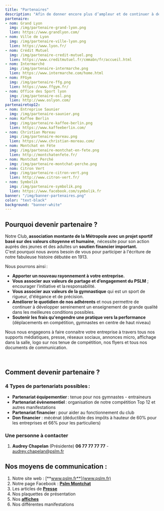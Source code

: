 ```yaml
---
title: "Partenaires"
description: "​Afin de donner encore plus d’ampleur et de continuer à développer notre association, <br>nous avons besoin de partenaires pour un **soutien financier**."
partenaire:
- nom: Grand Lyon
  img: /img/partenaire-grand-lyon.png
  lien: https://www.grandlyon.com/
- nom: Ville de Lyon
  img: /img/partenaire-ville-lyon.png
  lien: https://www.lyon.fr/
- nom: Crédit Mutuel
  img: /img/partenaire-credit-mutuel.png
  lien: https://www.creditmutuel.fr/cmmabn/fr/accueil.html
- nom: Intermarché
  img: /img/partenaire-intermarche.png  
  lien: https://www.intermarche.com/home.html  
- nom: FFGym
  img: /img/partenaire-ffg.png
  lien: https://www.ffgym.fr/
- nom: Office des Sport lyon
  img: /img/partenaire-osl.png
  lien: http://www.oslyon.com/
partenairetop12:
- nom: Entreprise Saunier
  img: /img/partenaire-saunier.png
- nom: Kaffee Berlin
  img: /img/partenaire-kaffee-berlin.png
  lien: https://www.kaffeeberlin.com/
- nom: Christian Moreau
  img: /img/partenaire-moreau.png
  lien: https://www.christian-moreau.com/
- nom: Montchat en Fête
  img: /img/partenaire-montchat-en-fete.png
  lien: http://montchatenfete.fr/
- nom: Montchat Perché
  img: /img/partenaire-montchat-perche.png
- nom: Citron Vert
  img: /img/partenaire-citron-vert.png
  lien: http://www.citron-vert.fr/
- nom: Symbolik
  img: /img/partenaire-symbolik.png
  lien: https://www.facebook.com/symbolik.fr
banner: "/img/banner-partenaires.png"
color: "text-black"
background: "banner-white"
---
```



## Pourquoi devenir partenaire ?

Notre Club, **association montante de la Métropole avec un projet sportif basé sur des valeurs citoyenne et humaine**,  nécessite pour son action auprès des jeunes et des adultes un **soutien financier important.**   
C'est pourquoi nous avons besoin de vous pour participer à l'écriture de notre fabuleuse histoire débutée en 1913.   

Nous pourrons ainsi :

* **Apporter un nouveau rayonnement à votre entreprise.**
* **Vous associer aux valeurs de partage et d’engagement du PSLM** ; encourager l’initiative et la responsabilité.
* **Vous associer aux valeurs de la gymnastique** qui est un sport de rigueur, d'élégance et de précision.
* **Améliorer le quotidien de nos adhérents** et nous permettre de continuer à développer sereinement un enseignement de grande qualité dans les meilleures conditions possibles.
* **Soutenir les frais qu'engendre une pratique vers la performance** (déplacements en compétition, gymnastes en centre de haut niveau)

Nous nous engageons à faire connaitre votre entreprise à travers tous nos supports médiatiques, presse, réseaux sociaux, annonces micro, affichage dans la salle, logo sur nos tenue de compétition, nos flyers et tous nos documents de communication. 

​
## Comment devenir partenaire ?

### 4 Types de partenariats possibles :

* **Partenariat équipementier** : tenue pour nos gymnastes - entraineurs
* **Partenariat évènementiel** : organisation de notre compétition Top 12 et autres manifestations
* **Partenariat financier** : pour aider au fonctionnement du club
* **Don financier** : mécénat (déductible des impôts à hauteur de 60% pour les entreprises et 66% pour les particuliers)

### Une personne à contacter
1. **Audrey Chapelan** (Présidente) **06 77 77 77 77** -  audrey.chapelan@pslm.fr


## Nos moyens de communication :

1. Notre site web :  [**www.pslm.fr**](www.pslm.fr)  
2. Notre page Facebook : [**Pslm Montchat**](https://www.facebook.com/profile.php?id=100011609463221)
3. Les articles de [**Presse**](/presse)   
4. Nos plaquettes de présentation   
5. Nos [**affiches**](/historique#affiches)   
6. Nos différentes manifestations
